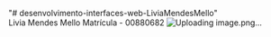 "# desenvolvimento-interfaces-web-LiviaMendesMello"  
Livia Mendes Mello 
Matrícula - 00880682
![Uploading image.png…]()
